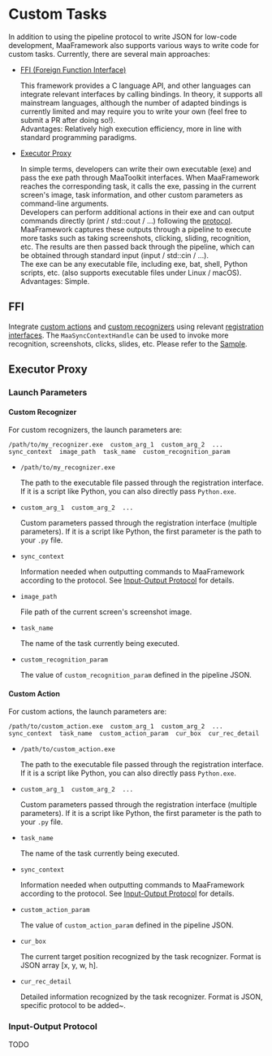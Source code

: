 # Custom Tasks

In addition to using the pipeline protocol to write JSON for low-code development, MaaFramework also supports various ways to write code for custom tasks. Currently, there are several main approaches:

- [FFI (Foreign Function Interface)](#ffi)

  This framework provides a C language API, and other languages can integrate relevant interfaces by calling bindings. In theory, it supports all mainstream languages, although the number of adapted bindings is currently limited and may require you to write your own (feel free to submit a PR after doing so!).  
  Advantages: Relatively high execution efficiency, more in line with standard programming paradigms.

- [Executor Proxy](#executor-proxy)

  In simple terms, developers can write their own executable (exe) and pass the exe path through MaaToolkit interfaces. When MaaFramework reaches the corresponding task, it calls the exe, passing in the current screen's image, task information, and other custom parameters as command-line arguments.  
  Developers can perform additional actions in their exe and can output commands directly (print / std::cout / ...) following the [protocol](#input-output-protocol). MaaFramework captures these outputs through a pipeline to execute more tasks such as taking screenshots, clicking, sliding, recognition, etc. The results are then passed back through the pipeline, which can be obtained through standard input (input / std::cin / ...).  
  The exe can be any executable file, including exe, bat, shell, Python scripts, etc. (also supports executable files under Linux / macOS).  
  Advantages: Simple.

## FFI

Integrate [custom actions](https://github.com/MaaAssistantArknights/MaaFramework/blob/main/include/MaaFramework/Task/MaaCustomAction.h) and [custom recognizers](https://github.com/MaaAssistantArknights/MaaFramework/blob/main/include/MaaFramework/Task/MaaCustomRecognizer.h) using relevant [registration interfaces](https://github.com/MaaAssistantArknights/MaaFramework/blob/main/include/MaaFramework/Instance/MaaInstance.h#L20). The `MaaSyncContextHandle` can be used to invoke more recognition, screenshots, clicks, slides, etc. Please refer to the [Sample](https://github.com/MaaAssistantArknights/MaaFramework/blob/main/sample/cpp/main.cpp#L90).

## Executor Proxy

### Launch Parameters

#### Custom Recognizer

For custom recognizers, the launch parameters are:

```shell
/path/to/my_recognizer.exe  custom_arg_1  custom_arg_2  ...  sync_context  image_path  task_name  custom_recognition_param
```

- `/path/to/my_recognizer.exe`

  The path to the executable file passed through the registration interface. If it is a script like Python, you can also directly pass `Python.exe`.

- `custom_arg_1  custom_arg_2  ...`

  Custom parameters passed through the registration interface (multiple parameters). If it is a script like Python, the first parameter is the path to your `.py` file.

- `sync_context`

  Information needed when outputting commands to MaaFramework according to the protocol. See [Input-Output Protocol](#input-output-protocol) for details.

- `image_path`

  File path of the current screen's screenshot image.

- `task_name`

  The name of the task currently being executed.

- `custom_recognition_param`

  The value of `custom_recognition_param` defined in the pipeline JSON.

#### Custom Action

For custom actions, the launch parameters are:

```shell
/path/to/custom_action.exe  custom_arg_1  custom_arg_2  ...  sync_context  task_name  custom_action_param  cur_box  cur_rec_detail
```

- `/path/to/custom_action.exe`

  The path to the executable file passed through the registration interface. If it is a script like Python, you can also directly pass `Python.exe`.

- `custom_arg_1  custom_arg_2  ...`

  Custom parameters passed through the registration interface (multiple parameters). If it is a script like Python, the first parameter is the path to your `.py` file.

- `task_name`

  The name of the task currently being executed.

- `sync_context`

  Information needed when outputting commands to MaaFramework according to the protocol. See [Input-Output Protocol](#input-output-protocol) for details.

- `custom_action_param`

  The value of `custom_action_param` defined in the pipeline JSON.

- `cur_box`

  The current target position recognized by the task recognizer. Format is JSON array [x, y, w, h].

- `cur_rec_detail`

  Detailed information recognized by the task recognizer. Format is JSON, specific protocol to be added~.

### Input-Output Protocol

TODO
